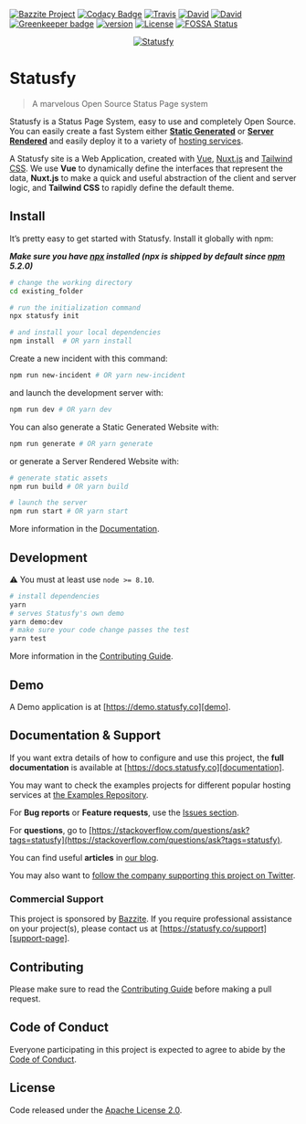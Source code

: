[![Bazzite Project](https://img.shields.io/badge/Bazzite-project-blue.svg)](https://statusfy.co)
[![Codacy Badge](https://api.codacy.com/project/badge/Grade/afb1b57affaa4f5d8fcaac5c0beee5c0)](https://www.codacy.com/app/bazzite/statusfy?utm_source=npmjs.com&utm_medium=referral&utm_content=bazzite/statusfy&utm_campaign=Badge_Grade)
[![Travis](https://img.shields.io/travis/bazzite/statusfy.svg)](https://travis-ci.org/bazzite/statusfy)
[![David](https://img.shields.io/david/bazzite/statusfy.svg)](https://david-dm.org/bazzite/statusfy)
[![David](https://img.shields.io/david/dev/bazzite/statusfy.svg)](https://david-dm.org/bazzite/statusfy?type=dev)
[![Greenkeeper badge](https://badges.greenkeeper.io/bazzite/statusfy.svg)](https://greenkeeper.io/)
[![version](https://img.shields.io/npm/v/statusfy.svg)](https://www.npmjs.com/package/statusfy)
[![License](https://img.shields.io/github/license/bazzite/statusfy.svg)][license-page]
[![FOSSA Status](https://app.fossa.io/api/projects/git%2Bgithub.com%2Fbazzite%2Fstatusfy.svg?type=shield)](https://app.fossa.io/projects/git%2Bgithub.com%2Fbazzite%2Fstatusfy?ref=badge_shield)

<p align="center">
  <a href="https://statusfy.co?utm_source=npm&utm_medium=readme&utm_campaign=statusfy" target="_blank">
    <img src="https://raw.githubusercontent.com/bazzite/statusfy/develop/packages/docs/src/.vuepress/public/assets/img/statusfy-home-en.png" alt="Statusfy" />
  </a>
</p>

# Statusfy

> A marvelous Open Source Status Page system

Statusfy is a Status Page System, easy to use and completely Open Source. You can easily create a fast System either [**Static Generated**](https://docs.statusfy.co/guide/architecture.html#static-generated) or [**Server Rendered**](https://docs.statusfy.co/guide/architecture.html#server-rendered) and easily deploy it to a variety of [hosting services](https://docs.statusfy.co/guide/deploy.html).

A Statusfy site is a Web Application, created with [Vue][vue], [Nuxt.js][nuxt] and [Tailwind CSS][tailwindcss]. We use **Vue** to dynamically define the interfaces that represent the data, **Nuxt.js** to make a quick and useful abstraction of the client and server logic, and **Tailwind CSS** to rapidly define the default theme.

## Install

It’s pretty easy to get started with Statusfy. Install it globally with npm:

***Make sure you have [npx][npx] installed (npx is shipped by default since [npm][npm] 5.2.0)***

``` bash
# change the working directory
cd existing_folder

# run the initialization command
npx statusfy init

# and install your local dependencies
npm install  # OR yarn install
```

Create a new incident with this command:

``` bash
npm run new-incident # OR yarn new-incident
```

and launch the development server with:

``` bash
npm run dev # OR yarn dev
```

You can also generate a Static Generated Website with:

``` bash
npm run generate # OR yarn generate
```

or generate a Server Rendered Website with:

``` bash
# generate static assets
npm run build # OR yarn build

# launch the server
npm run start # OR yarn start
```

More information in the [Documentation][documentation].

## Development

:warning: You must at least use `node >= 8.10`.

``` bash
# install dependencies
yarn
# serves Statusfy's own demo
yarn demo:dev 
# make sure your code change passes the test
yarn test
```

More information in the [Contributing Guide][contributing].

## Demo

A Demo application is at [https://demo.statusfy.co][demo].

## Documentation & Support

If you want extra details of how to configure and use this project, the **full documentation** is available at [https://docs.statusfy.co][documentation].

You may want to check the examples projects for different popular hosting services at [the Examples Repository][examples].

For **Bug reports** or **Feature requests**, use the [Issues section][issues].

For **questions**, go to [https://stackoverflow.com/questions/ask?tags=statusfy](https://stackoverflow.com/questions/ask?tags=statusfy).

You can find useful **articles** in [our blog][statusfy-blog].

You may also want to [follow the company supporting this project on Twitter][twitter].

### Commercial Support

This project is sponsored by [Bazzite][bazzite-website]. If you require professional assistance on your project(s), please contact us at [https://statusfy.co/support][support-page].

## Contributing

Please make sure to read the [Contributing Guide][contributing] before making a pull request.

## Code of Conduct

Everyone participating in this project is expected to agree to abide by the [Code of Conduct][code-of-conduct].

## License

Code released under the [Apache License 2.0][license-page].

[examples]: https://github.com/bazzite/statusfy-examples
[demo]: https://demo.statusfy.co?utm_source=npm&utm_medium=readme&utm_campaign=statusfy
[documentation]: https://docs.statusfy.co?utm_source=npm&utm_medium=readme&utm_campaign=statusfy
[contributing]: https://github.com/bazzite/statusfy/blob/develop/CONTRIBUTING.md
[code-of-conduct]: https://www.bazzite.com/open-source/code-of-conduct?utm_source=npm&utm_medium=readme&utm_campaign=statusfy
[issues]: https://github.com/bazzite/statusfy/issues
[twitter]: https://twitter.com/BazziteTech
[bazzite-website]: https://www.bazzite.com?utm_source=npm&utm_medium=readme&utm_campaign=statusfy
[support-page]: https://statusfy.co/support?utm_source=npm&utm_medium=readme&utm_campaign=statusfy
[statusfy-blog]: https://statusfy.co/blog?utm_source=npm&utm_medium=readme&utm_campaign=statusfy
[license-page]: https://github.com/bazzite/statusfy/blob/develop/LICENSE
[vue]: http://vuejs.org/
[nuxt]: https://nuxtjs.org/
[tailwindcss]: https://tailwindcss.com/
[npx]: https://www.npmjs.com/package/npx
[npm]: https://www.npmjs.com/get-npm
